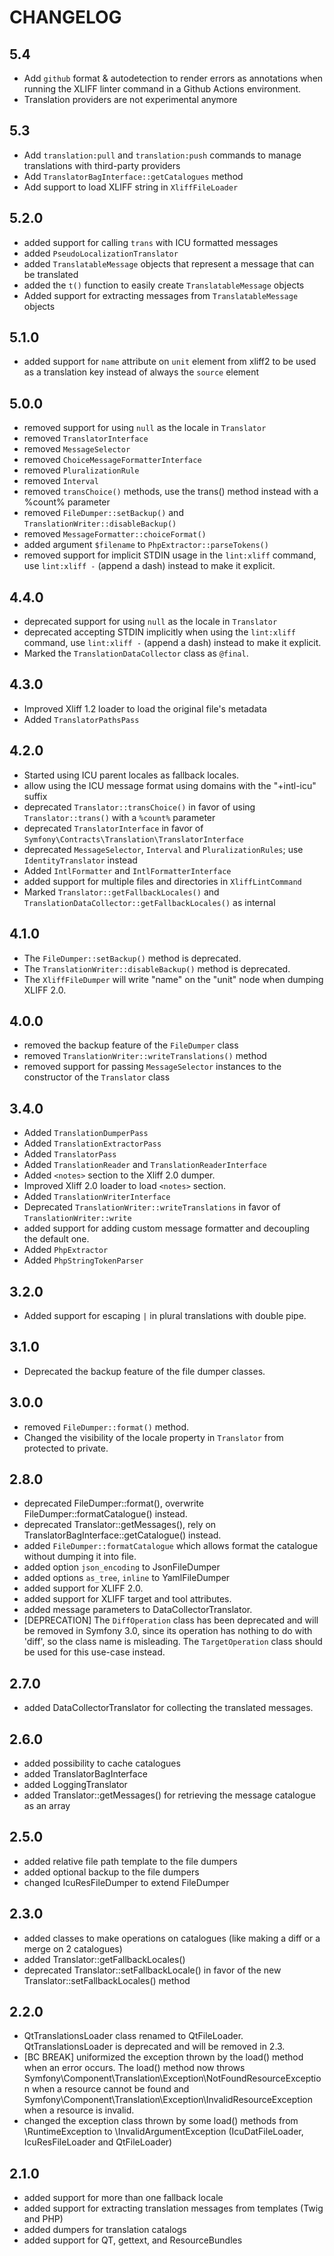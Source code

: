 CHANGELOG
=========

5.4
---

* Add `github` format & autodetection to render errors as annotations when
  running the XLIFF linter command in a Github Actions environment.
* Translation providers are not experimental anymore

5.3
---

* Add `translation:pull` and `translation:push` commands to manage translations with third-party providers
* Add `TranslatorBagInterface::getCatalogues` method
* Add support to load XLIFF string in `XliffFileLoader`

5.2.0
-----

* added support for calling `trans` with ICU formatted messages
* added `PseudoLocalizationTranslator`
* added `TranslatableMessage` objects that represent a message that can be translated
* added the `t()` function to easily create `TranslatableMessage` objects
* Added support for extracting messages from `TranslatableMessage` objects

5.1.0
-----

* added support for `name` attribute on `unit` element from xliff2 to be used as a translation key instead of always
  the `source` element

5.0.0
-----

* removed support for using `null` as the locale in `Translator`
* removed `TranslatorInterface`
* removed `MessageSelector`
* removed `ChoiceMessageFormatterInterface`
* removed `PluralizationRule`
* removed `Interval`
* removed `transChoice()` methods, use the trans() method instead with a %count% parameter
* removed `FileDumper::setBackup()` and `TranslationWriter::disableBackup()`
* removed `MessageFormatter::choiceFormat()`
* added argument `$filename` to `PhpExtractor::parseTokens()`
* removed support for implicit STDIN usage in the `lint:xliff` command, use `lint:xliff -` (append a dash) instead to
  make it explicit.

4.4.0
-----

* deprecated support for using `null` as the locale in `Translator`
* deprecated accepting STDIN implicitly when using the `lint:xliff` command, use `lint:xliff -` (append a dash) instead
  to make it explicit.
* Marked the `TranslationDataCollector` class as `@final`.

4.3.0
-----

* Improved Xliff 1.2 loader to load the original file's metadata
* Added `TranslatorPathsPass`

4.2.0
-----

* Started using ICU parent locales as fallback locales.
* allow using the ICU message format using domains with the "+intl-icu" suffix
* deprecated `Translator::transChoice()` in favor of using `Translator::trans()` with a `%count%` parameter
* deprecated `TranslatorInterface` in favor of `Symfony\Contracts\Translation\TranslatorInterface`
* deprecated `MessageSelector`, `Interval` and `PluralizationRules`; use `IdentityTranslator` instead
* Added `IntlFormatter` and `IntlFormatterInterface`
* added support for multiple files and directories in `XliffLintCommand`
* Marked `Translator::getFallbackLocales()` and `TranslationDataCollector::getFallbackLocales()` as internal

4.1.0
-----

* The `FileDumper::setBackup()` method is deprecated.
* The `TranslationWriter::disableBackup()` method is deprecated.
* The `XliffFileDumper` will write "name" on the "unit" node when dumping XLIFF 2.0.

4.0.0
-----

* removed the backup feature of the `FileDumper` class
* removed `TranslationWriter::writeTranslations()` method
* removed support for passing `MessageSelector` instances to the constructor of the `Translator` class

3.4.0
-----

* Added `TranslationDumperPass`
* Added `TranslationExtractorPass`
* Added `TranslatorPass`
* Added `TranslationReader` and `TranslationReaderInterface`
* Added `<notes>` section to the Xliff 2.0 dumper.
* Improved Xliff 2.0 loader to load `<notes>` section.
* Added `TranslationWriterInterface`
* Deprecated `TranslationWriter::writeTranslations` in favor of `TranslationWriter::write`
* added support for adding custom message formatter and decoupling the default one.
* Added `PhpExtractor`
* Added `PhpStringTokenParser`

3.2.0
-----

* Added support for escaping `|` in plural translations with double pipe.

3.1.0
-----

* Deprecated the backup feature of the file dumper classes.

3.0.0
-----

* removed `FileDumper::format()` method.
* Changed the visibility of the locale property in `Translator` from protected to private.

2.8.0
-----

* deprecated FileDumper::format(), overwrite FileDumper::formatCatalogue() instead.
* deprecated Translator::getMessages(), rely on TranslatorBagInterface::getCatalogue() instead.
* added `FileDumper::formatCatalogue` which allows format the catalogue without dumping it into file.
* added option `json_encoding` to JsonFileDumper
* added options `as_tree`, `inline` to YamlFileDumper
* added support for XLIFF 2.0.
* added support for XLIFF target and tool attributes.
* added message parameters to DataCollectorTranslator.
* [DEPRECATION] The `DiffOperation` class has been deprecated and
  will be removed in Symfony 3.0, since its operation has nothing to do with 'diff',
  so the class name is misleading. The `TargetOperation` class should be used for
  this use-case instead.

2.7.0
-----

* added DataCollectorTranslator for collecting the translated messages.

2.6.0
-----

* added possibility to cache catalogues
* added TranslatorBagInterface
* added LoggingTranslator
* added Translator::getMessages() for retrieving the message catalogue as an array

2.5.0
-----

* added relative file path template to the file dumpers
* added optional backup to the file dumpers
* changed IcuResFileDumper to extend FileDumper

2.3.0
-----

* added classes to make operations on catalogues (like making a diff or a merge on 2 catalogues)
* added Translator::getFallbackLocales()
* deprecated Translator::setFallbackLocale() in favor of the new Translator::setFallbackLocales() method

2.2.0
-----

* QtTranslationsLoader class renamed to QtFileLoader. QtTranslationsLoader is deprecated and will be removed in 2.3.
* [BC BREAK] uniformized the exception thrown by the load() method when an error occurs. The load() method now
  throws Symfony\Component\Translation\Exception\NotFoundResourceException when a resource cannot be found
  and Symfony\Component\Translation\Exception\InvalidResourceException when a resource is invalid.
* changed the exception class thrown by some load() methods from \RuntimeException to \InvalidArgumentException
  (IcuDatFileLoader, IcuResFileLoader and QtFileLoader)

2.1.0
-----

* added support for more than one fallback locale
* added support for extracting translation messages from templates (Twig and PHP)
* added dumpers for translation catalogs
* added support for QT, gettext, and ResourceBundles
